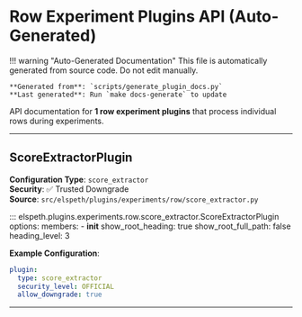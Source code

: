 # Row Experiment Plugins API (Auto-Generated)

!!! warning "Auto-Generated Documentation"
    This file is automatically generated from source code. Do not edit manually.
    
    **Generated from**: `scripts/generate_plugin_docs.py`  
    **Last generated**: Run `make docs-generate` to update

API documentation for **1 row experiment plugins** that process individual rows during experiments.

---

## ScoreExtractorPlugin

**Configuration Type**: `score_extractor`  
**Security**: ✅ Trusted Downgrade  
**Source**: `src/elspeth/plugins/experiments/row/score_extractor.py`

::: elspeth.plugins.experiments.row.score_extractor.ScoreExtractorPlugin
    options:
      members:
        - __init__
      show_root_heading: true
      show_root_full_path: false
      heading_level: 3

**Example Configuration**:
```yaml
plugin:
  type: score_extractor
  security_level: OFFICIAL
  allow_downgrade: true
```

---
